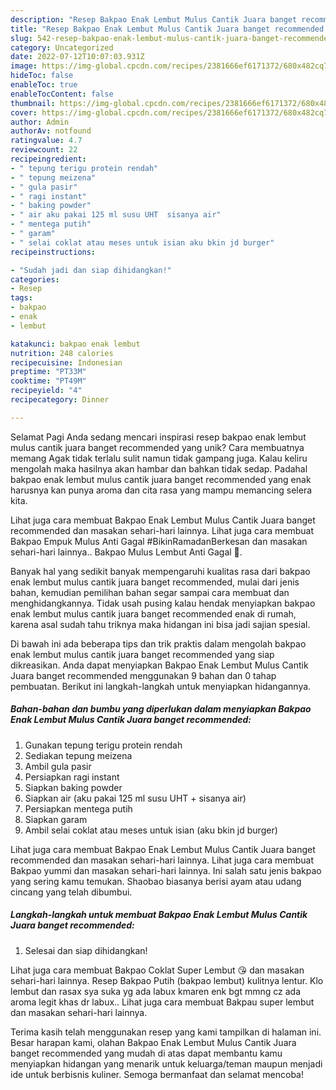 ```yaml
---
description: "Resep Bakpao Enak Lembut Mulus Cantik Juara banget recommended yang Lezat"
title: "Resep Bakpao Enak Lembut Mulus Cantik Juara banget recommended yang Lezat"
slug: 542-resep-bakpao-enak-lembut-mulus-cantik-juara-banget-recommended-yang-lezat
category: Uncategorized
date: 2022-07-12T10:07:03.931Z
image: https://img-global.cpcdn.com/recipes/2381666ef6171372/680x482cq70/bakpao-enak-lembut-mulus-cantik-juara-banget-recommended-foto-resep-utama.jpg
hideToc: false
enableToc: true
enableTocContent: false
thumbnail: https://img-global.cpcdn.com/recipes/2381666ef6171372/680x482cq70/bakpao-enak-lembut-mulus-cantik-juara-banget-recommended-foto-resep-utama.jpg
cover: https://img-global.cpcdn.com/recipes/2381666ef6171372/680x482cq70/bakpao-enak-lembut-mulus-cantik-juara-banget-recommended-foto-resep-utama.jpg
author: Admin
authorAv: notfound
ratingvalue: 4.7
reviewcount: 22
recipeingredient:
- " tepung terigu protein rendah"
- " tepung meizena"
- " gula pasir"
- " ragi instant"
- " baking powder"
- " air aku pakai 125 ml susu UHT  sisanya air"
- " mentega putih"
- " garam"
- " selai coklat atau meses untuk isian aku bkin jd burger"
recipeinstructions:

- "Sudah jadi dan siap dihidangkan!"
categories:
- Resep
tags:
- bakpao
- enak
- lembut

katakunci: bakpao enak lembut 
nutrition: 248 calories
recipecuisine: Indonesian
preptime: "PT33M"
cooktime: "PT49M"
recipeyield: "4"
recipecategory: Dinner

---
```



Selamat Pagi Anda sedang mencari inspirasi resep bakpao enak lembut mulus cantik juara banget recommended yang unik? Cara membuatnya memang Agak tidak terlalu sulit namun tidak gampang juga. Kalau keliru mengolah maka hasilnya akan hambar dan bahkan tidak sedap. Padahal bakpao enak lembut mulus cantik juara banget recommended yang enak harusnya kan punya aroma dan cita rasa yang mampu memancing selera kita.


Lihat juga cara membuat Bakpao Enak Lembut Mulus Cantik Juara banget recommended dan masakan sehari-hari lainnya. Lihat juga cara membuat Bakpao Empuk Mulus Anti Gagal #BikinRamadanBerkesan dan masakan sehari-hari lainnya.. Bakpao Mulus Lembut Anti Gagal 🎉.

Banyak hal yang sedikit banyak mempengaruhi kualitas rasa dari bakpao enak lembut mulus cantik juara banget recommended, mulai dari jenis bahan, kemudian pemilihan bahan segar sampai cara membuat dan menghidangkannya. Tidak usah pusing kalau hendak menyiapkan bakpao enak lembut mulus cantik juara banget recommended enak di rumah, karena asal sudah tahu triknya maka hidangan ini bisa jadi sajian spesial.


Di bawah ini ada beberapa tips dan trik praktis dalam mengolah bakpao enak lembut mulus cantik juara banget recommended yang siap dikreasikan. Anda dapat menyiapkan Bakpao Enak Lembut Mulus Cantik Juara banget recommended menggunakan 9 bahan dan 0 tahap pembuatan. Berikut ini langkah-langkah untuk menyiapkan hidangannya.

<!--inarticleads1-->

##### Bahan-bahan dan bumbu yang diperlukan dalam menyiapkan Bakpao Enak Lembut Mulus Cantik Juara banget recommended:

1. Gunakan  tepung terigu protein rendah
1. Sediakan  tepung meizena
1. Ambil  gula pasir
1. Persiapkan  ragi instant
1. Siapkan  baking powder
1. Siapkan  air (aku pakai 125 ml susu UHT + sisanya air)
1. Persiapkan  mentega putih
1. Siapkan  garam
1. Ambil  selai coklat atau meses untuk isian (aku bkin jd burger)


Lihat juga cara membuat Bakpao Enak Lembut Mulus Cantik Juara banget recommended dan masakan sehari-hari lainnya. Lihat juga cara membuat Bakpao yummi dan masakan sehari-hari lainnya. Ini salah satu jenis bakpao yang sering kamu temukan. Shaobao biasanya berisi ayam atau udang cincang yang telah dibumbui. 

<!--inarticleads2-->

##### Langkah-langkah untuk membuat Bakpao Enak Lembut Mulus Cantik Juara banget recommended:


1. Selesai dan siap dihidangkan!

Lihat juga cara membuat Bakpao Coklat Super Lembut 😘 dan masakan sehari-hari lainnya. Resep Bakpao Putih (bakpao lembut) kulitnya lentur. Klo lembut dan rasax sya suka yg ada labux kmaren enk bgt mmng cz ada aroma legit khas dr labux.. Lihat juga cara membuat Bakpau super lembut dan masakan sehari-hari lainnya. 

Terima kasih telah menggunakan resep yang kami tampilkan di halaman ini. Besar harapan kami, olahan Bakpao Enak Lembut Mulus Cantik Juara banget recommended yang mudah di atas dapat membantu kamu menyiapkan hidangan yang menarik untuk keluarga/teman maupun menjadi ide untuk berbisnis kuliner. Semoga bermanfaat dan selamat mencoba!
